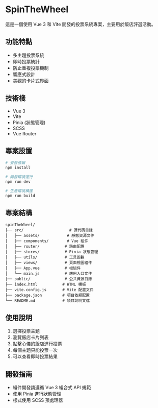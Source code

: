 # SpinTheWheel

這是一個使用 Vue 3 和 Vite 開發的投票系統專案，主要用於飯店評選活動。

## 功能特點

- 多主題投票系統
- 即時投票統計
- 防止重複投票機制
- 響應式設計
- 美觀的卡片式界面

## 技術棧

- Vue 3
- Vite
- Pinia (狀態管理)
- SCSS
- Vue Router

## 專案設置

```bash
# 安裝依賴
npm install

# 開發環境運行
npm run dev

# 生產環境構建
npm run build
```

## 專案結構

```
spinTheWheel/
├── src/                    # 源代碼目錄
│   ├── assets/            # 靜態資源文件
│   ├── components/        # Vue 組件
│   ├── router/           # 路由配置
│   ├── stores/           # Pinia 狀態管理
│   ├── utils/            # 工具函數
│   ├── views/            # 頁面視圖組件
│   ├── App.vue           # 根組件
│   └── main.js           # 應用入口文件
├── public/               # 公共資源目錄
├── index.html           # HTML 模板
├── vite.config.js       # Vite 配置文件
├── package.json         # 項目依賴配置
└── README.md            # 項目說明文檔
```

## 使用說明

1. 選擇投票主題
2. 瀏覽飯店卡片列表
3. 點擊心儀的飯店進行投票
4. 每個主題只能投票一次
5. 可以查看即時投票結果

## 開發指南

- 組件開發請遵循 Vue 3 組合式 API 規範
- 使用 Pinia 進行狀態管理
- 樣式使用 SCSS 預處理器
